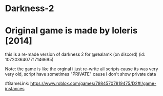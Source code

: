# Darkness-2

# Original game is made by loleris [2014]

this is a re-made version of darkness 2 for @realamk (on discord) (id: 1072036407717146695)

Note: the game is like the orginal i just re-write all scripts cause its was very very old, script have sometimes "PRIVATE" cause i don't show private data

#GameLink: https://www.roblox.com/games/79845707819475/D2#!/game-instances
